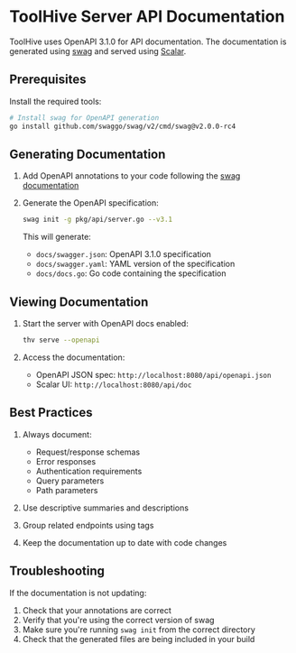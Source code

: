 # ToolHive Server API Documentation

ToolHive uses OpenAPI 3.1.0 for API documentation. The documentation is generated using [swag](https://github.com/swaggo/swag) and served using [Scalar](https://github.com/scalar/scalar).

## Prerequisites

Install the required tools:

```bash
# Install swag for OpenAPI generation
go install github.com/swaggo/swag/v2/cmd/swag@v2.0.0-rc4
```

## Generating Documentation

1. Add OpenAPI annotations to your code following the [swag documentation](https://github.com/swaggo/swag#declarative-comments-format)

2. Generate the OpenAPI specification:

   ```bash
   swag init -g pkg/api/server.go --v3.1
   ```

   This will generate:

   - `docs/swagger.json`: OpenAPI 3.1.0 specification
   - `docs/swagger.yaml`: YAML version of the specification
   - `docs/docs.go`: Go code containing the specification

## Viewing Documentation

1. Start the server with OpenAPI docs enabled:

   ```bash
   thv serve --openapi
   ```

2. Access the documentation:
   - OpenAPI JSON spec: `http://localhost:8080/api/openapi.json`
   - Scalar UI: `http://localhost:8080/api/doc`

## Best Practices

1. Always document:

   - Request/response schemas
   - Error responses
   - Authentication requirements
   - Query parameters
   - Path parameters

2. Use descriptive summaries and descriptions

3. Group related endpoints using tags

4. Keep the documentation up to date with code changes

## Troubleshooting

If the documentation is not updating:

1. Check that your annotations are correct
2. Verify that you're using the correct version of swag
3. Make sure you're running `swag init` from the correct directory
4. Check that the generated files are being included in your build
